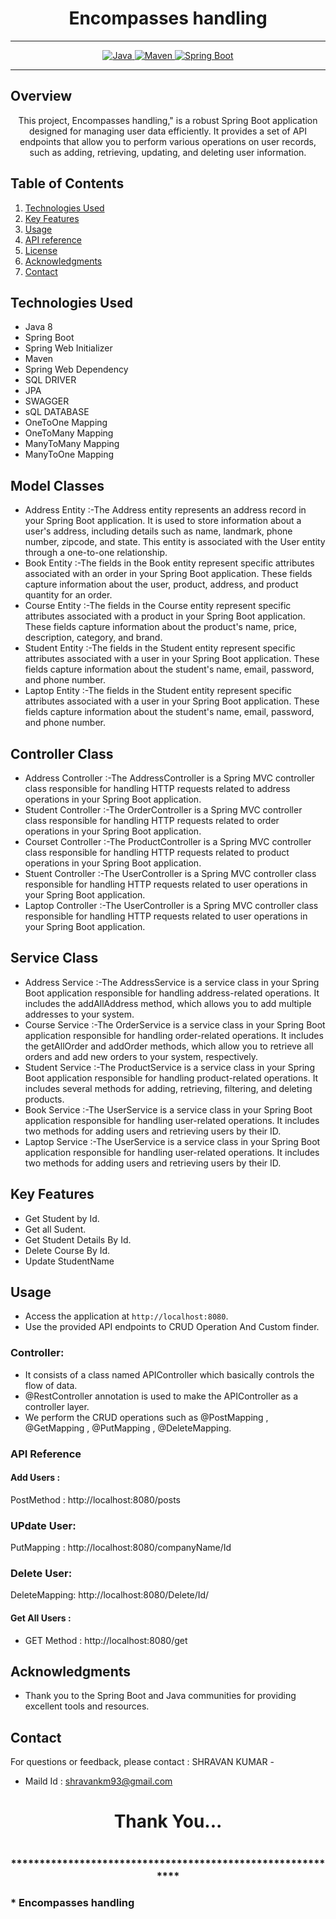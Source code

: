 # <h1 align = "center">  Encompasses handling </h1>
___ 
<p align="center">
<a href="Java url">
    <img alt="Java" src="https://img.shields.io/badge/Java->=8-darkblue.svg" />
</a>
<a href="Maven url" >
    <img alt="Maven" src="https://img.shields.io/badge/maven-3.1.3-brightgreen.svg" />
</a>
<a href="Spring Boot url" >
    <img alt="Spring Boot" src="https://img.shields.io/badge/Spring Boot-3.0.6-brightgreen.svg" />
</a>
</p>

---

<p align="left">

<!-- Project Description -->
## Overview
<p align="center">This project,   Encompasses handling," is a robust Spring Boot application designed for managing user data efficiently. It provides a set of API endpoints that allow you to perform various operations on user records, such as adding, retrieving, updating, and deleting user information. 
</p>

<!-- Table of Contents -->
## Table of Contents
1. [Technologies Used](#technologies-used)
2. [Key Features](#key-features)
3. [Usage](#usage)
4. [API reference](#api-reference)
5. [License](#license)
6. [Acknowledgments](#acknowledgments)
7. [Contact](#contact)

<!-- Technologies Used -->
## Technologies Used
- Java 8
- Spring Boot
- Spring Web Initializer
- Maven
- Spring Web Dependency
- SQL DRIVER
- JPA
- SWAGGER
- sQL DATABASE
- OneToOne Mapping
- OneToMany Mapping
- ManyToMany Mapping
- ManyToOne Mapping

## Model Classes
- Address Entity :-The Address entity represents an address record in your Spring Boot application. It is used to store information about a user's address, including details such as name, landmark, phone number, zipcode, and state. This entity is associated with the User entity through a one-to-one relationship.
- Book Entity :-The fields in the Book entity represent specific attributes associated with an order in your Spring Boot application. These fields capture information about the user, product, address, and product quantity for an order.
- Course Entity :-The fields in the Course entity represent specific attributes associated with a product in your Spring Boot application. These fields capture information about the product's name, price, description, category, and brand.
- Student Entity :-The fields in the Student entity represent specific attributes associated with a user in your Spring Boot application. These fields capture information about the student's name, email, password, and phone number.
- Laptop Entity :-The fields in the Student entity represent specific attributes associated with a user in your Spring Boot application. These fields capture information about the student's name, email, password, and phone number.
## Controller Class
- Address Controller :-The AddressController is a Spring MVC controller class responsible for handling HTTP requests related to address operations in your Spring Boot application.
- Student Controller :-The OrderController is a Spring MVC controller class responsible for handling HTTP requests related to order operations in your Spring Boot application.
- Courset Controller :-The ProductController is a Spring MVC controller class responsible for handling HTTP requests related to product operations in your Spring Boot application.
- Stuent Controller :-The UserController is a Spring MVC controller class responsible for handling HTTP requests related to user operations in your Spring Boot application.
- Laptop Controller :-The UserController is a Spring MVC controller class responsible for handling HTTP requests related to user operations in your Spring Boot application.
## Service Class
- Address Service :-The AddressService is a service class in your Spring Boot application responsible for handling address-related operations. It includes the addAllAddress method, which allows you to add multiple addresses to your system.
- Course Service :-The OrderService is a service class in your Spring Boot application responsible for handling order-related operations. It includes the getAllOrder and addOrder methods, which allow you to retrieve all orders and add new orders to your system, respectively.
- Student Service :-The ProductService is a service class in your Spring Boot application responsible for handling product-related operations. It includes several methods for adding, retrieving, filtering, and deleting products.
- Book Service :-The UserService is a service class in your Spring Boot application responsible for handling user-related operations. It includes two methods for adding users and retrieving users by their ID.
- Laptop Service :-The UserService is a service class in your Spring Boot application responsible for handling user-related operations. It includes two methods for adding users and retrieving users by their ID.


<!-- Key Features -->
## Key Features
- Get Student by Id.
- Get all Sudent.
- Get Student Details By Id.
- Delete Course By Id.
- Update StudentName

<!-- Usage -->
## Usage
- Access the application at `http://localhost:8080`.
- Use the provided API endpoints to CRUD Operation And Custom finder.

### Controller:
- It consists of a class named APIController which basically controls the flow of data.
- @RestController annotation is used to make the APIController as a controller layer.
- We perform the CRUD operations such as @PostMapping , @GetMapping , @PutMapping , @DeleteMapping.

### API Reference

#### Add Users :
PostMethod :  http://localhost:8080/posts
### UPdate User:
PutMapping : http://localhost:8080/companyName/Id

### Delete User:
DeleteMapping: http://localhost:8080/Delete/Id/


#### Get All Users :
 - GET Method : http://localhost:8080/get

 

 <!-- Acknowledgments -->
## Acknowledgments
- Thank you to the Spring Boot and Java communities for providing excellent tools and resources.

<!-- Contact -->
## Contact
For questions or feedback, please contact : SHRAVAN KUMAR   -
- Maild Id : shravankm93@gmail.com

<h1 align="center">Thank You...<h1>
<h3 align = "center"> ***********************************************************<h3>
*   Encompasses handling
